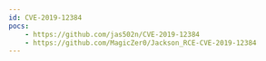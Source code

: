 ```yaml
---
id: CVE-2019-12384
pocs:
    - https://github.com/jas502n/CVE-2019-12384
    - https://github.com/MagicZer0/Jackson_RCE-CVE-2019-12384
---
```

